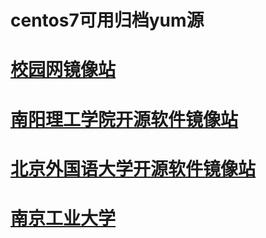 # centos7可用归档yum源
# [校园网镜像站](https://mirrors.cernet.edu.cn/about)
# [南阳理工学院开源软件镜像站](https://mirror.nyist.edu.cn/)
# [北京外国语大学开源软件镜像站](https://mirrors.bfsu.edu.cn/)
# [南京工业大学](https://mirrors.njtech.edu.cn/)
